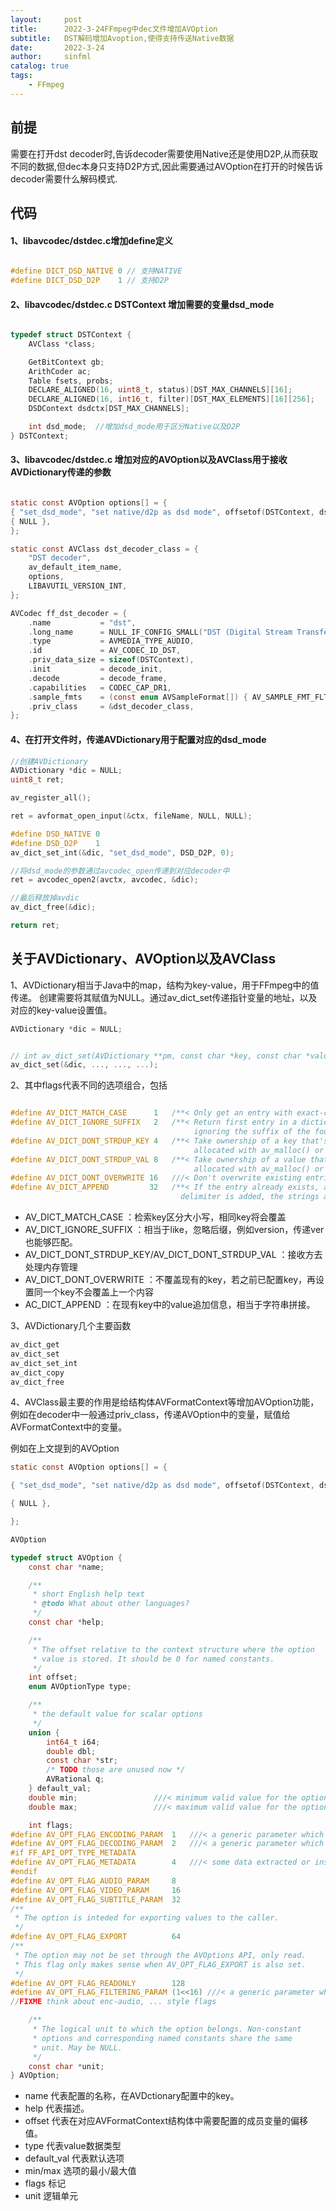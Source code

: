 ```yaml
---
layout:     post
title:      2022-3-24FFmpeg中dec文件增加AVOption
subtitle:   DST解码增加Avoption,使得支持传送Native数据
date:       2022-3-24
author:     sinfml
catalog: true
tags:
    - FFmpeg
---
```


## 前提

需要在打开dst decoder时,告诉decoder需要使用Native还是使用D2P,从而获取不同的数据,但dec本身只支持D2P方式,因此需要通过AVOption在打开的时候告诉decoder需要什么解码模式.

## 代码

#### 1、libavcodec/dstdec.c增加define定义

```C

#define DICT_DSD_NATIVE 0 // 支持NATIVE
#define DICT_DSD_D2P    1 // 支持D2P

```

#### 2、libavcodec/dstdec.c DSTContext 增加需要的变量dsd_mode

```C

typedef struct DSTContext {
    AVClass *class;

    GetBitContext gb;
    ArithCoder ac;
    Table fsets, probs;
    DECLARE_ALIGNED(16, uint8_t, status)[DST_MAX_CHANNELS][16];
    DECLARE_ALIGNED(16, int16_t, filter)[DST_MAX_ELEMENTS][16][256];
    DSDContext dsdctx[DST_MAX_CHANNELS];

    int dsd_mode;  //增加dsd_mode用于区分Native以及D2P
} DSTContext;


```

#### 3、libavcodec/dstdec.c 增加对应的AVOption以及AVClass用于接收AVDictionary传递的参数

```C

static const AVOption options[] = {
{ "set_dsd_mode", "set native/d2p as dsd mode", offsetof(DSTContext, dsd_mode), AV_OPT_TYPE_INT, {.i64 = 0 }, 0, 1, AV_OPT_FLAG_DECODING_PARAM | AV_OPT_FLAG_AUDIO_PARAM },
{ NULL },
};

static const AVClass dst_decoder_class = {
    "DST decoder",
    av_default_item_name,
    options,
    LIBAVUTIL_VERSION_INT,
};

AVCodec ff_dst_decoder = {
    .name           = "dst",
    .long_name      = NULL_IF_CONFIG_SMALL("DST (Digital Stream Transfer)"),
    .type           = AVMEDIA_TYPE_AUDIO,
    .id             = AV_CODEC_ID_DST,
    .priv_data_size = sizeof(DSTContext),
    .init           = decode_init,
    .decode         = decode_frame,
    .capabilities   = CODEC_CAP_DR1,
    .sample_fmts    = (const enum AVSampleFormat[]) { AV_SAMPLE_FMT_FLT, AV_SAMPLE_FMT_NONE },
    .priv_class     = &dst_decoder_class,
};


```

#### 4、在打开文件时，传递AVDictionary用于配置对应的dsd_mode

```C
//创建AVDictionary
AVDictionary *dic = NULL; 
uint8_t ret;

av_register_all();

ret = avformat_open_input(&ctx, fileName, NULL, NULL);

#define DSD_NATIVE 0
#define DSD_D2P    1
av_dict_set_int(&dic, "set_dsd_mode", DSD_D2P, 0);

//将dsd_mode的参数通过avcodec_open传递到对应decoder中
ret = avcodec_open2(avctx, avcodec, &dic);

//最后释放掉avdic
av_dict_free(&dic);

return ret;
```

## 关于AVDictionary、AVOption以及AVClass

1、AVDictionary相当于Java中的map，结构为key-value，用于FFmpeg中的值传递。
创建需要将其赋值为NULL。通过av_dict_set传递指针变量的地址，以及对应的key-value设置值。
```C
AVDictionary *dic = NULL; 


// int av_dict_set(AVDictionary **pm, const char *key, const char *value, int flags)
av_dict_set(&dic, ..., ..., ...);

```

2、其中flags代表不同的选项组合，包括
```C

#define AV_DICT_MATCH_CASE      1   /**< Only get an entry with exact-case key match. Only relevant in av_dict_get(). */
#define AV_DICT_IGNORE_SUFFIX   2   /**< Return first entry in a dictionary whose first part corresponds to the search key,
                                         ignoring the suffix of the found key string. Only relevant in av_dict_get(). */
#define AV_DICT_DONT_STRDUP_KEY 4   /**< Take ownership of a key that's been
                                         allocated with av_malloc() or another memory allocation function. */
#define AV_DICT_DONT_STRDUP_VAL 8   /**< Take ownership of a value that's been
                                         allocated with av_malloc() or another memory allocation function. */
#define AV_DICT_DONT_OVERWRITE 16   ///< Don't overwrite existing entries.
#define AV_DICT_APPEND         32   /**< If the entry already exists, append to it.  Note that no
                                      delimiter is added, the strings are simply concatenated. */

```
- AV_DICT_MATCH_CASE ：检索key区分大小写，相同key将会覆盖
- AV_DICT_IGNORE_SUFFIX ：相当于like，忽略后缀，例如version，传递ver也能够匹配。
- AV_DICT_DONT_STRDUP_KEY/AV_DICT_DONT_STRDUP_VAL ：接收方去处理内存管理
- AV_DICT_DONT_OVERWRITE ：不覆盖现有的key，若之前已配置key，再设置同一个key不会覆盖上一个内容
- AC_DICT_APPEND ：在现有key中的value追加信息，相当于字符串拼接。

3、AVDictionary几个主要函数

```C
av_dict_get
av_dict_set
av_dict_set_int
av_dict_copy
av_dict_free

```

4、AVClass最主要的作用是给结构体AVFormatContext等增加AVOption功能，例如在decoder中一般通过priv_class，传递AVOption中的变量，赋值给AVFormatContext中的变量。

例如在上文提到的AVOption

```C
static const AVOption options[] = {

{ "set_dsd_mode", "set native/d2p as dsd mode", offsetof(DSTContext, dsd_mode), AV_OPT_TYPE_INT, {.i64 = 0 }, 0, 1, AV_OPT_FLAG_DECODING_PARAM | AV_OPT_FLAG_AUDIO_PARAM },

{ NULL },

};

```

```C
AVOption

typedef struct AVOption {
    const char *name;

    /**
     * short English help text
     * @todo What about other languages?
     */
    const char *help;

    /**
     * The offset relative to the context structure where the option
     * value is stored. It should be 0 for named constants.
     */
    int offset;
    enum AVOptionType type;

    /**
     * the default value for scalar options
     */
    union {
        int64_t i64;
        double dbl;
        const char *str;
        /* TODO those are unused now */
        AVRational q;
    } default_val;
    double min;                 ///< minimum valid value for the option
    double max;                 ///< maximum valid value for the option

    int flags;
#define AV_OPT_FLAG_ENCODING_PARAM  1   ///< a generic parameter which can be set by the user for muxing or encoding
#define AV_OPT_FLAG_DECODING_PARAM  2   ///< a generic parameter which can be set by the user for demuxing or decoding
#if FF_API_OPT_TYPE_METADATA
#define AV_OPT_FLAG_METADATA        4   ///< some data extracted or inserted into the file like title, comment, ...
#endif
#define AV_OPT_FLAG_AUDIO_PARAM     8
#define AV_OPT_FLAG_VIDEO_PARAM     16
#define AV_OPT_FLAG_SUBTITLE_PARAM  32
/**
 * The option is inteded for exporting values to the caller.
 */
#define AV_OPT_FLAG_EXPORT          64
/**
 * The option may not be set through the AVOptions API, only read.
 * This flag only makes sense when AV_OPT_FLAG_EXPORT is also set.
 */
#define AV_OPT_FLAG_READONLY        128
#define AV_OPT_FLAG_FILTERING_PARAM (1<<16) ///< a generic parameter which can be set by the user for filtering
//FIXME think about enc-audio, ... style flags

    /**
     * The logical unit to which the option belongs. Non-constant
     * options and corresponding named constants share the same
     * unit. May be NULL.
     */
    const char *unit;
} AVOption;

```

- name 代表配置的名称，在AVDctionary配置中的key。  
- help 代表描述。  
- offset 代表在对应AVFormatContext结构体中需要配置的成员变量的偏移值。  
- type 代表value数据类型  
- default_val 代表默认选项
- min/max 选项的最小/最大值
- flags 标记
- unit 逻辑单元